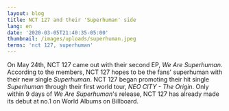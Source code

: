 ```yaml
---
layout: blog
title: NCT 127 and their 'Superhuman' side
lang: en
date: '2020-03-05T21:40:35-05:00'
thumbnail: /images/uploads/superhuman.jpeg
terms: 'nct 127, superhuman'
---
```

On May 24th, NCT 127 came out with their second EP, _We Are Superhuman_. According to the members, NCT 127 hopes to be the fans' superhuman with their new single _Superhuman_. NCT 127 began promoting their hit single _Superhuman_ through their first world tour, _NEO CITY - The Origin_. Only within 9 days of _We Are Superhuman_'s release, NCT 127 has already made its debut at no.1 on World Albums on Billboard.
